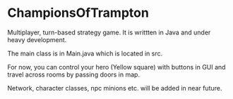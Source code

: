 ChampionsOfTrampton
===================

Multiplayer, turn-based strategy game. It is writtten in Java and under heavy development.

The main class is in Main.java which is located in src. 

For now, you can control your hero (Yellow square) with buttons in GUI and travel across rooms by passing doors in map.

Network, character classes, npc minions etc. will be added in near future.
